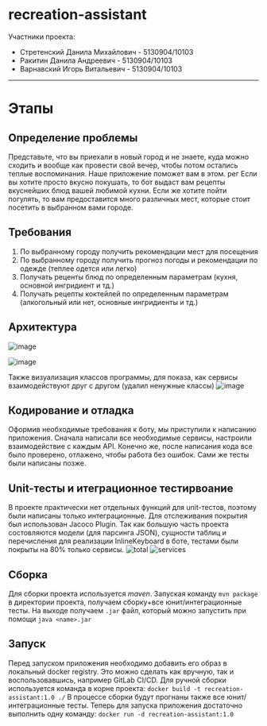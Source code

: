# recreation-assistant

Участники проекта:
 - Стретенский Данила Михайлович - 5130904/10103
 - Ракитин Данила Андреевич - 5130904/10103
 - Варнавский Игорь Витальевич - 5130904/10103
---

# Этапы
## Определение проблемы
Представьте, что вы приехали в новый город и не знаете, куда можно сходить и вообще как провести свой вечер, чтобы потом остались теплые воспоминания. Наше приложение поможет вам в этом.
рег
Если вы хотите просто вкусно покушать, то бот выдаст вам рецепты вкуснейших блюд вашей любимой кухни. Если же хотите пойти погулять, то вам предоставится много различных мест, которые стоит посетить в выбранном вами городе.

## Требования
  1. По выбранному городу получить рекомендации мест для посещения
  2. По выбранному городу получить прогноз погоды и рекомендации по одежде (теплее одется или легко)
  3. Получать реценты блюд по определенным параметрам (кухня, основной ингридиент и тд.)
  4. Получать рецепты коктейлей по определенным параметрам (алкогольный или нет, основные ингридиенты и тд.)

## Архитектура
![image](https://github.com/StretenskiyDanila/recreation-assistant/assets/97761847/621fa462-85cd-400b-b6d2-500133c54eb6)

![image](https://github.com/StretenskiyDanila/recreation-assistant/assets/97761847/0adce611-8768-4af8-a519-fad01db29c3c)

Также визуализация классов программы, для показа, как сервисы взаимодействуют друг с другом (удалил ненужные классы)
![image](https://github.com/StretenskiyDanila/recreation-assistant/assets/97761847/c26f5649-c91e-40a0-b1ce-72fac2bbe6f3)

## Кодирование и отладка
Оформив необходимые требования к боту, мы приступили к написанию приложения. Сначала написали все необходимые сервисы, настроили взаимодействие с каждым API. Конечно же, после написания кода все было проверено, отлажено, чтобы работа без ошибок. Сами же тесты были написаны позже.

## Unit-тесты и итеграционное тестирвоание
В проекте практически нет отдельных функций для unit-тестов, поэтому были написаны только интеграционные.
Для отслеживания покрытия был использован Jacoco Plugin.
Так как большую часть проекта состовляются модели (для парсинга JSON), сущности таблиц и перечисления для реализации InlineKeyboard в боте, тестами были покрыты на 80% только сервисы.
![total](https://github.com/StretenskiyDanila/recreation-assistant/assets/121712099/a91063d0-5143-4b92-9ad3-0f3e63d8b734)
![services](https://github.com/StretenskiyDanila/recreation-assistant/assets/121712099/cffd4b75-76c6-491b-a659-980ec7d0d69e)



## Сборка
Для сборки проекта используется _maven_. Запуская команду `mvn package` в директории проекта, получаем сборку+все юнит/интеграционные тесты. На выходе получаем `.jar` файл, который можно запустить при помощи `java <name>.jar`

## Запуск
Перед запуском приложения необходимо добавить его образ в локальный docker registry.
Это можно сделать как вручную, так и воспользовавшись, например GitLab CI/CD. Для ручной сборки используется команда в корне проекта: `docker build -t recreation-assistant:1.0 ./`
В процессе сборки будут прогнаны также все юнит/интеграционные тесты. 
Теперь для запуска приложения достаточно выполнить одну команду: `docker run -d recreation-assistant:1.0`

